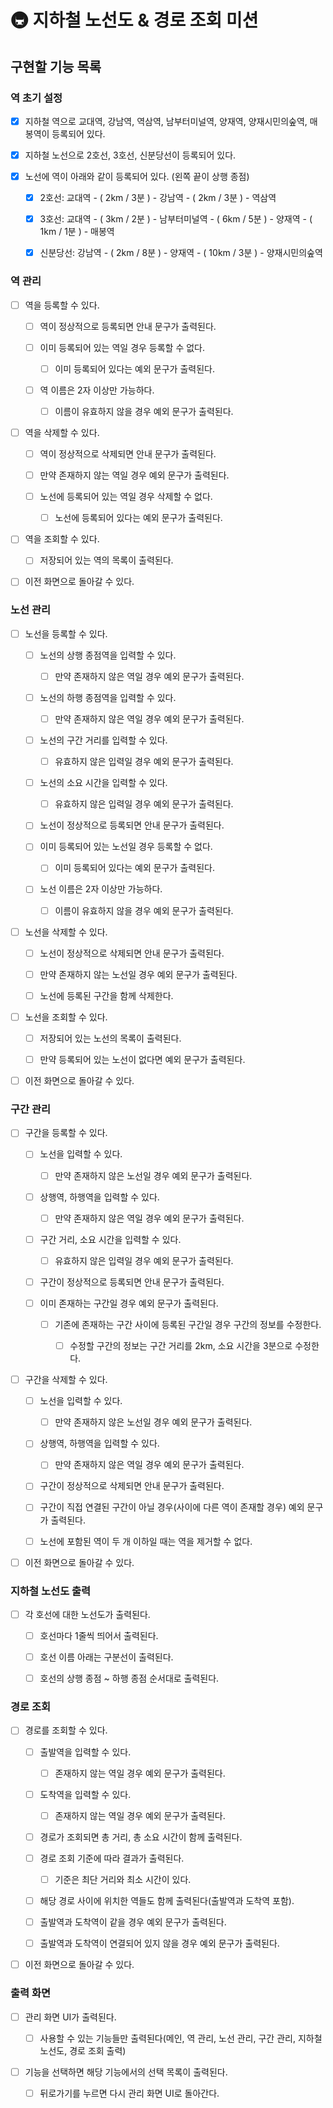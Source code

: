 # 🚇 지하철 노선도 & 경로 조회 미션

## 구현할 기능 목록

### 역 초기 설정

- [x] 지하철 역으로 교대역, 강남역, 역삼역, 남부터미널역, 양재역, 양재시민의숲역, 매봉역이 등록되어 있다.

- [x] 지하철 노선으로 2호선, 3호선, 신분당선이 등록되어 있다.

- [x] 노선에 역이 아래와 같이 등록되어 있다. (왼쪽 끝이 상행 종점)

  - [x] 2호선: 교대역 - ( 2km / 3분 ) - 강남역 - ( 2km / 3분 ) - 역삼역

  - [x] 3호선: 교대역 - ( 3km / 2분 ) - 남부터미널역 - ( 6km / 5분 ) - 양재역 - ( 1km / 1분 ) - 매봉역

  - [x] 신분당선: 강남역 - ( 2km / 8분 ) - 양재역 - ( 10km / 3분 ) - 양재시민의숲역

### 역 관리

- [ ] 역을 등록할 수 있다.

  - [ ] 역이 정상적으로 등록되면 안내 문구가 출력된다.

  - [ ] 이미 등록되어 있는 역일 경우 등록할 수 없다.

    - [ ] 이미 등록되어 있다는 예외 문구가 출력된다.

  - [ ] 역 이름은 2자 이상만 가능하다.

    - [ ] 이름이 유효하지 않을 경우 예외 문구가 출력된다.

- [ ] 역을 삭제할 수 있다.

  - [ ] 역이 정상적으로 삭제되면 안내 문구가 출력된다.

  - [ ] 만약 존재하지 않는 역일 경우 예외 문구가 출력된다.

  - [ ] 노선에 등록되어 있는 역일 경우 삭제할 수 없다.

    - [ ] 노선에 등록되어 있다는 예외 문구가 출력된다.

- [ ] 역을 조회할 수 있다.

  - [ ] 저장되어 있는 역의 목록이 출력된다.

- [ ] 이전 화면으로 돌아갈 수 있다.

### 노선 관리

- [ ] 노선을 등록할 수 있다.

  - [ ] 노선의 상행 종점역을 입력할 수 있다.

    - [ ] 만약 존재하지 않은 역일 경우 예외 문구가 출력된다.

  - [ ] 노선의 하행 종점역을 입력할 수 있다.

    - [ ] 만약 존재하지 않은 역일 경우 예외 문구가 출력된다.

  - [ ] 노선의 구간 거리를 입력할 수 있다.

    - [ ] 유효하지 않은 입력일 경우 예외 문구가 출력된다.

  - [ ] 노선의 소요 시간을 입력할 수 있다.

    - [ ] 유효하지 않은 입력일 경우 예외 문구가 출력된다.

  - [ ] 노선이 정상적으로 등록되면 안내 문구가 출력된다.

  - [ ] 이미 등록되어 있는 노선일 경우 등록할 수 없다.

    - [ ] 이미 등록되어 있다는 예외 문구가 출력된다.

  - [ ] 노선 이름은 2자 이상만 가능하다.

    - [ ] 이름이 유효하지 않을 경우 예외 문구가 출력된다.

- [ ] 노선을 삭제할 수 있다.

  - [ ] 노선이 정상적으로 삭제되면 안내 문구가 출력된다.

  - [ ] 만약 존재하지 않는 노선일 경우 예외 문구가 출력된다.

  - [ ] 노선에 등록된 구간을 함께 삭제한다.

- [ ] 노선을 조회할 수 있다.

  - [ ] 저장되어 있는 노선의 목록이 출력된다.

  - [ ] 만약 등록되어 있는 노선이 없다면 예외 문구가 출력된다.

- [ ] 이전 화면으로 돌아갈 수 있다.

### 구간 관리

- [ ] 구간을 등록할 수 있다.

  - [ ] 노선을 입력할 수 있다.

    - [ ] 만약 존재하지 않은 노선일 경우 예외 문구가 출력된다.

  - [ ] 상행역, 하행역을 입력할 수 있다.

    - [ ] 만약 존재하지 않은 역일 경우 예외 문구가 출력된다.

  - [ ] 구간 거리, 소요 시간을 입력할 수 있다.

    - [ ] 유효하지 않은 입력일 경우 예외 문구가 출력된다.

  - [ ] 구간이 정상적으로 등록되면 안내 문구가 출력된다.

  - [ ] 이미 존재하는 구간일 경우 예외 문구가 출력된다.

    - [ ] 기존에 존재하는 구간 사이에 등록된 구간일 경우 구간의 정보를 수정한다.

      - [ ] 수정할 구간의 정보는 구간 거리를 2km, 소요 시간을 3분으로 수정한다.

- [ ] 구간을 삭제할 수 있다.

  - [ ] 노선을 입력할 수 있다.

    - [ ] 만약 존재하지 않은 노선일 경우 예외 문구가 출력된다.

  - [ ] 상행역, 하행역을 입력할 수 있다.

    - [ ] 만약 존재하지 않은 역일 경우 예외 문구가 출력된다.

  - [ ] 구간이 정상적으로 삭제되면 안내 문구가 출력된다.

  - [ ] 구간이 직접 연결된 구간이 아닐 경우(사이에 다른 역이 존재할 경우) 예외 문구가 출력된다.

  - [ ] 노선에 포함된 역이 두 개 이하일 때는 역을 제거할 수 없다.

- [ ] 이전 화면으로 돌아갈 수 있다.

### 지하철 노선도 출력

- [ ] 각 호선에 대한 노선도가 출력된다.

  - [ ] 호선마다 1줄씩 띄어서 출력된다.

  - [ ] 호선 이름 아래는 구분선이 출력된다.

  - [ ] 호선의 상행 종점 ~ 하행 종점 순서대로 출력된다.

### 경로 조회

- [ ] 경로를 조회할 수 있다.

  - [ ] 출발역을 입력할 수 있다.

    - [ ] 존재하지 않는 역일 경우 예외 문구가 출력된다.

  - [ ] 도착역을 입력할 수 있다.

    - [ ] 존재하지 않는 역일 경우 예외 문구가 출력된다.

  - [ ] 경로가 조회되면 총 거리, 총 소요 시간이 함께 출력된다.

  - [ ] 경로 조회 기준에 따라 결과가 출력된다.

    - [ ] 기준은 최단 거리와 최소 시간이 있다.

  - [ ] 해당 경로 사이에 위치한 역들도 함께 출력된다(출발역과 도착역 포함).

  - [ ] 출발역과 도착역이 같을 경우 예외 문구가 출력된다.

  - [ ] 출발역과 도착역이 연결되어 있지 않을 경우 예외 문구가 출력된다.

- [ ] 이전 화면으로 돌아갈 수 있다.

### 출력 화면

- [ ] 관리 화면 UI가 출력된다.

  - [ ] 사용할 수 있는 기능들만 출력된다(메인, 역 관리, 노선 관리, 구간 관리, 지하철 노선도, 경로 조회 출력)

- [ ] 기능을 선택하면 해당 기능에서의 선택 목록이 출력된다.

  - [ ] 뒤로가기를 누르면 다시 관리 화면 UI로 돌아간다.
